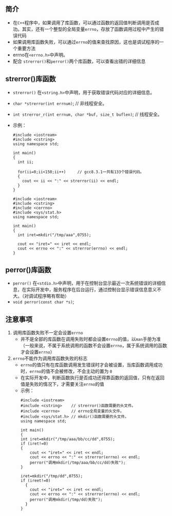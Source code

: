 

## **简介**
- 在`C++`程序中，如果调用了库函数，可以通过函数的返回值判断调用是否成功。其实，还有一个整型的全局变量`errno`，存放了函数调用过程中产生的错误代码
- 如果调用库函数失败，可以通过`errno`的值来查找原因，这也是调试程序的一个重要方法
- errno在`<errno.h>`中声明。
- 配合 `strerror()`和`perror()`两个库函数，可以查看出错的详细信息



## **strerror()库函数**
- `strerror()` 在`<string.h>`中声明，用于获取错误代码对应的详细信息。
- `char *strerror(int errnum)`;                       	// 非线程安全。
- `int strerror_r(int errnum, char *buf, size_t buflen)`;		// 线程安全。
- 示例：
    ```
    #include <iostream>
    #include <cstring>
    using namespace std;
     
    int main()
    {
      int ii;
     
      for(ii=0;ii<150;ii++)		// gcc8.3.1一共有133个错误代码。
      {
        cout << ii << ":" << strerror(ii) << endl;
      }
    }
    
    ```

    ```
    #include <iostream>
    #include <cstring>
    #include <cerrno>
    #include <sys/stat.h>
    using namespace std;
    
    int main()
    {
      int iret=mkdir("/tmp/aaa",0755);
    
      cout << "iret=" << iret << endl;
      cout << errno << ":" << strerror(errno) << endl;
    }
    
    ```

## **perror()库函数**
- `perror()` 在`<stdio.h>`中声明，用于在控制台显示最近一次系统错误的详细信息，在实际开发中，服务程序在后台运行，通过控制台显示错误信息意义不大。（对调试程序略有帮助）
- `void perror(const char *s)`;



## **注意事项**
1. 调用库函数失败不一定会设置`errno`
    - 并不是全部的库函数在调用失败时都会设置e`rrno`的值，以`man`手册为准（一般来说，不属于系统调用的函数不会设置`errno`，属于系统调用的函数才会设置`errno`）
2. `errno`不能作为调用库函数失败的标志
    - `errno`的值只有在库函数调用发生错误时才会被设置，当库函数调用成功时，`errno`的值不会被修改，不会主动的置为 `0`
    - 在实际开发中，判断函数执行是否成功还得靠函数的返回值，只有在返回值是失败的情况下，才需要关注`errno`的值
    - 示例：
        ```
        #include <iostream>
        #include <cstring>    // strerror()函数需要的头文件。
        #include <cerrno>     // errno全局变量的头文件。
        #include <sys/stat.h> // mkdir()函数需要的头文件。
        using namespace std;
        
        int main()
        {
        int iret=mkdir("/tmp/aaa/bb/cc/dd",0755);
        if (iret!=0)
        {
            cout << "iret=" << iret << endl;
            cout << errno << ":" << strerror(errno) << endl;
            perror("调用mkdir(/tmp/aaa/bb/cc/dd)失败");
        }
        
        iret=mkdir("/tmp/dd",0755);
        if (ireet!=0)
          {
            cout << "iret=" << iret << endl;
            cout << errno << ":" << strerror(errno) << endl;
            perror("调用mkdir(/tmp/dd)失败");
          }
        }
        
        ```

    
